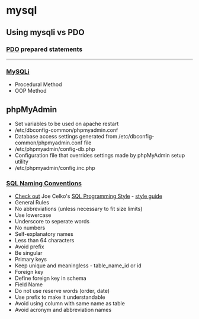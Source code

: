 # mysql

## Using mysqli vs PDO ##

### [PDO](http://markonphp.com/insert-pdo-prepared-statement/) prepared statements ###

-----

### [MySQLi](http://markonphp.com/simple-select-mysqli-php/) ###
  * Procedural Method
  * OOP Method

## phpMyAdmin ##
 * Set variables to be used on apache restart
  * /etc/dbconfig-common/phpmyadmin.conf
 * Database access settings generated from /etc/dbconfig-common/phpmyadmin.conf file
  * /etc/phpmyadmin/config-db.php
 * Configuration file that overrides settings made by phpMyAdmin setup utility
  * /etc/phpmyadmin/config.inc.php
  
### [SQL Naming Conventions](https://anandarajpandey.com/2015/05/10/mysql-naming-coding-conventions-tips-on-mysql-database/) ###
 * [Check out](http://paul-m-jones.com/archives/6188) Joe Celko's [SQL Programming Style](https://www.amazon.com/Celkos-Programming-Kaufmann-Management-Systems/dp/0120887975/) - [style guide](www.sqlstyle.guide/)
 * General Rules
  * No abbreviations (unless necessary to fit size limits)
  * Use lowercase
  * Underscore to seperate words
  * No numbers
  * Self-explanatory names
  * Less than 64 characters
  * Avoid prefix
  * Be singular
 * Primary keys
  * Keep unique and meaningless - table_name_id or id
 * Foreign key
  * Define foreign key in schema
 * Field Name
  * Do not use reserve words (order, date)
   * Use prefix to make it understandable
  * Avoid using column with same name as table
  * Avoid acronym and abbreviation names
   


